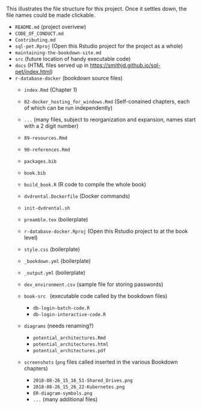 This illustrates the file structure for this project.  Once it settles down, the file names could be made clickable.

* `README.md`  (project overivew)
* `CODE_OF_CONDUCT.md` 
* `Contributing.md` 
* `sql-pet.Rproj` (Open this Rstudio project for the project as a whole)
* `maintaining-the-bookdown-site.md` 
* `src` (future location of handy executable code)
* `docs` (HTML files served up in https://smithjd.github.io/sql-pet/index.html)
* `r-database-docker` (bookdown source files)
  - `index.Rmd` (Chapter 1)
  - `02-docker_hosting_for_windows.Rmd` (Self-conained chapters, each of which can be run independently)
  - `...` (many files, subject to reorganization and expansion, names start with a 2 digit number)
  - `89-resources.Rmd` 
  - `90-references.Rmd` 
  - `packages.bib` 
  - `book.bib` 
  - `build_book.R` (R code to compile the whole book)
  - `dvdrental.Dockerfile` (Docker commands)
  - `init-dvdrental.sh` 
  - `preamble.tex` (boilerplate)
  - `r-database-docker.Rproj`  (Open this Rstudio project to at the book level)
  - `style.css` (boilerplate)
  - `_bookdown.yml` (boilerplate)
  - `_output.yml` (boilerplate)
  - `dev_environment.csv` (sample file for storing passwords)

  - `book-src ` (executable code called by the bookdown files)
    - `db-login-batch-code.R` 
    - `db-login-interactive-code.R` 
  - `diagrams` (needs renaming?)
    - `potential_architectures.Rmd` 
    - `potential_architectures.html` 
    - `potential_architectures.pdf` 
  - `screenshots` (`png` files called inserted in the various Bookdown chapters)
    - `2018-08-26_15_16_51-Shared_Drives.png` 
    - `2018-08-26_15_26_22-Kubernetes.png` 
    - `ER-diagram-symbols.png` 
    - `...` (many additional files)
